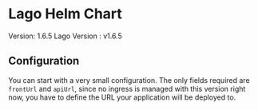 # Lago Helm Chart

Version: 1.6.5
Lago Version : v1.6.5

## Configuration

You can start with a very small configuration.
The only fields required are `frontUrl` and `apiUrl`, since no ingress is managed with this version right now, you have to define the URL your application will be deployed to.
